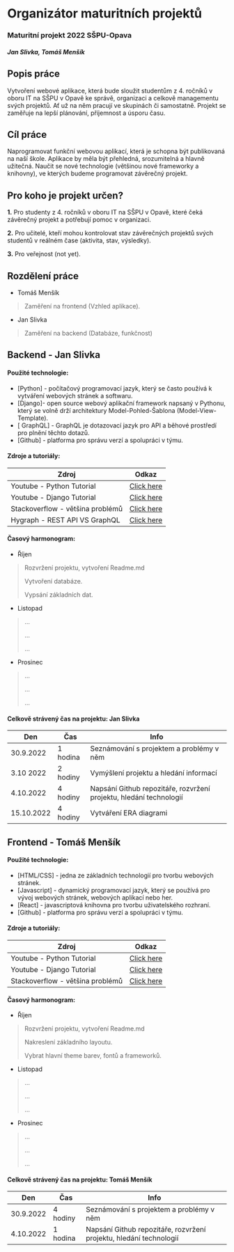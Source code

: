 # Organizátor maturitních projektů
### Maturitní projekt 2022 SŠPU-Opava
##### Jan Slivka, Tomáš Menšík



## Popis práce
Vytvoření webové aplikace, která bude sloužit studentům z 4. ročníků v oboru IT na SŠPU v Opavě ke správě, organizaci a celkově managementu svých projektů. Ať už na něm pracují ve skupinách či samostatně. Projekt se zaměřuje na lepší plánování, příjemnost a úsporu času.



## Cíl práce
Naprogramovat funkční webovou aplikací, která je schopna být publikovaná na naší škole. Aplikace by měla být přehledná, srozumitelná a hlavně užitečná. Naučit se nové technologie (většinou nové frameworky a knihovny), ve kterých budeme programovat závěrečný projekt. 


## Pro koho je projekt určen?

**1.** Pro studenty z 4. ročníků v oboru IT na SŠPU v Opavě, které čeká závěrečný projekt a potřebují pomoc v organizaci.
 
**2.** Pro učitelé, kteří mohou kontrolovat stav závěrečných projektů svých studentů v reálném čase (aktivita, stav, výsledky).   
 
**3.** Pro veřejnost (not yet).


## Rozdělení práce
- Tomáš Menšík
> Zaměření na frontend (Vzhled aplikace).

- Jan Slivka
> Zaměření na backend (Databáze, funkčnost)

## Backend - Jan Slivka
#### Použité technologie:
- [Python] - počítačový programovací jazyk, který se často používá k vytváření webových stránek a softwaru.
- [Django]- open source webový aplikační framework napsaný v Pythonu, který se volně drží architektury Model-Pohled-Šablona (Model-View-Template).
- [ GraphQL] -  GraphQL je dotazovací jazyk pro API a běhové prostředí pro plnění těchto dotazů.
- [Github] - platforma pro správu verzí a spolupráci v týmu.


#### Zdroje a tutoriály:

| Zdroj | Odkaz |
| ------ | ------ |
| Youtube - Python Tutorial | [Click here](https://www.youtube.com/watch?v=rfscVS0vtbw) |
| Youtube - Django Tutorial | [Click here](https://www.youtube.com/watch?v=F5mRW0jo-U4) |
| Stackoverflow - většina problémů | [Click here](https://stackoverflow.com/) |
| Hygraph - REST API VS GraphQL | [Click here](https://www.section.io/engineering-education/integrating-graphql-api-in-a-django-application/) |


#### Časový harmonogram:
- Říjen

> Rozvržení projektu, vytvoření Readme.md
> 
> Vytvoření databáze.
> 
> Vypsání základních dat.

- Listopad

> ...
> 
> ...
> 
> ...

- Prosinec

> ...
> 
> ...
> 
> ...

#### Celkově strávený čas na projektu: Jan Slivka
|    Den   | Čas | Info |
| -------- | -------- | --------|
| 30.9.2022| 1 hodina | Seznámování s projektem a problémy v něm |
| 3.10 2022| 2 hodiny | Vymýšlení projektu a hledání informací |
| 4.10.2022| 4 hodiny | Napsání Github repozitáře, rozvržení projektu, hledání technologií |
| 15.10.2022| 4 hodiny | Vytváření ERA diagrami |

## Frontend - Tomáš Menšík
#### Použité technologie:

- [HTML/CSS] - jedna ze základních technologií pro tvorbu webových stránek.
- [Javascript] - dynamický programovací jazyk, který se používá pro vývoj webových stránek, webových aplikací nebo her.
- [React] - javascriptová knihovna pro tvorbu uživatelského rozhraní.
- [Github] - platforma pro správu verzí a spolupráci v týmu.

#### Zdroje a tutoriály:

| Zdroj | Odkaz |
| ------ | ------ |
| Youtube - Python Tutorial | [Click here](https://www.youtube.com/watch?v=rfscVS0vtbw) |
| Youtube - Django Tutorial | [Click here](https://www.youtube.com/watch?v=F5mRW0jo-U4) |
| Stackoverflow - většina problémů | [Click here](https://stackoverflow.com/) |

#### Časový harmonogram:
- Říjen

> Rozvržení projektu, vytvoření Readme.md
> 
> Nakreslení základního layoutu.
> 
> Vybrat hlavní theme barev, fontů a frameworků.

- Listopad

> ...
> 
> ...
> 
> ...

- Prosinec

> ...
> 
> ...
> 
> ...

#### Celkově strávený čas na projektu: Tomáš Menšík
| Den  | Čas  | Info |
| -------- | -------- | -------- |
| 30.9.2022 | 4 hodiny | Seznámování s projektem a problémy v něm |
| 4.10.2022 | 1 hodina | Napsání Github repozitáře, rozvržení projektu, hledání technologií |



